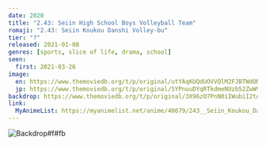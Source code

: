 ```yaml
---
date: 2020
title: "2.43: Seiin High School Boys Volleyball Team"
romaji: "2.43: Seiin Koukou Danshi Volley-bu"
tier: "?"
released: 2021-01-08
genres: [sports, slice of life, drama, school]
seen:
  first: 2021-03-26
image:
  en: https://www.themoviedb.org/t/p/original/utYAqKUQdUOVVQlM2FJBTWdONf9.jpg
  jp: https://www.themoviedb.org/t/p/original/5YPnuuDYqRTkdmeNUzb52ZwW9JT.jpg
backdrop: https://www.themoviedb.org/t/p/original/3X96zO7PnN0iIWubiI2tAThrhqL.jpg
link:
  MyAnimeList: https://myanimelist.net/anime/40679/243__Seiin_Koukou_Danshi_Volley-bu
---
```


![Backdrop#f#fb](https://www.themoviedb.org/t/p/original/jQSrkLbUtWV3u02MwSfNS43vJEf.jpg "Source: TMDB")

